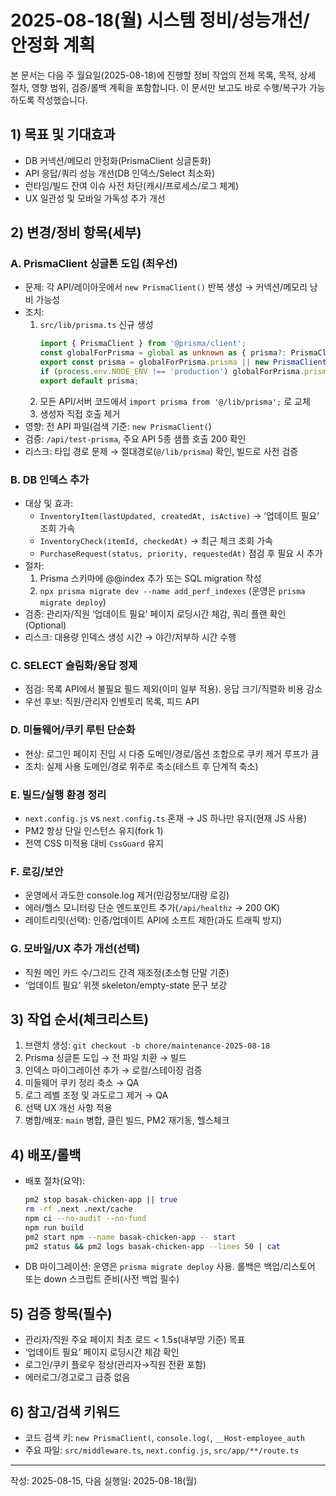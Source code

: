 # 2025-08-18(월) 시스템 정비/성능개선/안정화 계획

본 문서는 다음 주 월요일(2025-08-18)에 진행할 정비 작업의 전체 목록, 목적, 상세 절차, 영향 범위, 검증/롤백 계획을 포함합니다. 이 문서만 보고도 바로 수행/복구가 가능하도록 작성했습니다.

## 1) 목표 및 기대효과
- DB 커넥션/메모리 안정화(PrismaClient 싱글톤화)
- API 응답/쿼리 성능 개선(DB 인덱스/Select 최소화)
- 런타임/빌드 잔여 이슈 사전 차단(캐시/프로세스/로그 체계)
- UX 일관성 및 모바일 가독성 추가 개선

## 2) 변경/정비 항목(세부)

### A. PrismaClient 싱글톤 도입 (최우선)
- 문제: 각 API/레이아웃에서 `new PrismaClient()` 반복 생성 → 커넥션/메모리 낭비 가능성
- 조치:
  1. `src/lib/prisma.ts` 신규 생성
     ```ts
     import { PrismaClient } from '@prisma/client';
     const globalForPrisma = global as unknown as { prisma?: PrismaClient };
     export const prisma = globalForPrisma.prisma || new PrismaClient();
     if (process.env.NODE_ENV !== 'production') globalForPrisma.prisma = prisma;
     export default prisma;
     ```
  2. 모든 API/서버 코드에서 `import prisma from '@/lib/prisma';` 로 교체
  3. 생성자 직접 호출 제거
- 영향: 전 API 파일(검색 기준: `new PrismaClient(`)
- 검증: `/api/test-prisma`, 주요 API 5종 샘플 호출 200 확인
- 리스크: 타입 경로 문제 → 절대경로(`@/lib/prisma`) 확인, 빌드로 사전 검증

### B. DB 인덱스 추가
- 대상 및 효과:
  - `InventoryItem(lastUpdated, createdAt, isActive)` → ‘업데이트 필요’ 조회 가속
  - `InventoryCheck(itemId, checkedAt)` → 최근 체크 조회 가속
  - `PurchaseRequest(status, priority, requestedAt)` 점검 후 필요 시 추가
- 절차:
  1. Prisma 스키마에 @@index 추가 또는 SQL migration 작성
  2. `npx prisma migrate dev --name add_perf_indexes` (운영은 `prisma migrate deploy`)
- 검증: 관리자/직원 ‘업데이트 필요’ 페이지 로딩시간 체감, 쿼리 플랜 확인(Optional)
- 리스크: 대용량 인덱스 생성 시간 → 야간/저부하 시간 수행

### C. SELECT 슬림화/응답 정제
- 점검: 목록 API에서 불필요 필드 제외(이미 일부 적용). 응답 크기/직렬화 비용 감소
- 우선 후보: 직원/관리자 인벤토리 목록, 피드 API

### D. 미들웨어/쿠키 루틴 단순화
- 현상: 로그인 페이지 진입 시 다중 도메인/경로/옵션 조합으로 쿠키 제거 루프가 큼
- 조치: 실제 사용 도메인/경로 위주로 축소(테스트 후 단계적 축소)

### E. 빌드/실행 환경 정리
- `next.config.js` vs `next.config.ts` 혼재 → JS 하나만 유지(현재 JS 사용)
- PM2 항상 단일 인스턴스 유지(fork 1)
- 전역 CSS 미적용 대비 `CssGuard` 유지

### F. 로깅/보안
- 운영에서 과도한 console.log 제거(민감정보/대량 로깅)
- 에러/헬스 모니터링 단순 엔드포인트 추가(`/api/healthz` → 200 OK)
- 레이트리밋(선택): 인증/업데이트 API에 소프트 제한(과도 트래픽 방지)

### G. 모바일/UX 추가 개선(선택)
- 직원 메인 카드 수/그리드 간격 재조정(초소형 단말 기준)
- ‘업데이트 필요’ 위젯 skeleton/empty-state 문구 보강

## 3) 작업 순서(체크리스트)
1. 브랜치 생성: `git checkout -b chore/maintenance-2025-08-18`
2. Prisma 싱글톤 도입 → 전 파일 치환 → 빌드
3. 인덱스 마이그레이션 추가 → 로컬/스테이징 검증
4. 미들웨어 쿠키 정리 축소 → QA
5. 로그 레벨 조정 및 과도로그 제거 → QA
6. 선택 UX 개선 사항 적용
7. 병합/배포: `main` 병합, 클린 빌드, PM2 재기동, 헬스체크

## 4) 배포/롤백
- 배포 절차(요약):
  ```bash
  pm2 stop basak-chicken-app || true
  rm -rf .next .next/cache
  npm ci --no-audit --no-fund
  npm run build
  pm2 start npm --name basak-chicken-app -- start
  pm2 status && pm2 logs basak-chicken-app --lines 50 | cat
  ```
- DB 마이그레이션: 운영은 `prisma migrate deploy` 사용. 롤백은 백업/리스토어 또는 down 스크립트 준비(사전 백업 필수)

## 5) 검증 항목(필수)
- 관리자/직원 주요 페이지 최초 로드 < 1.5s(내부망 기준) 목표
- ‘업데이트 필요’ 페이지 로딩시간 체감 확인
- 로그인/쿠키 플로우 정상(관리자→직원 전환 포함)
- 에러로그/경고로그 급증 없음

## 6) 참고/검색 키워드
- 코드 검색 키: `new PrismaClient(`, `console.log(`, `__Host-employee_auth`
- 주요 파일: `src/middleware.ts`, `next.config.js`, `src/app/**/route.ts`

---
작성: 2025-08-15, 다음 실행일: 2025-08-18(월)
